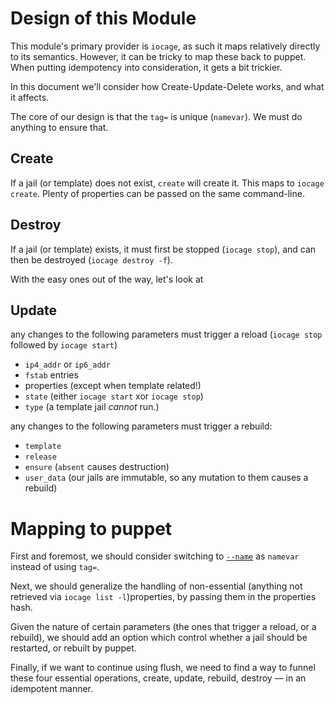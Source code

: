 # Design of this Module

This module's primary provider is `iocage`, as such it maps relatively directly
to its semantics. However, it can be tricky to map these back to puppet. When
putting idempotency into consideration, it gets a bit trickier.

In this document we'll consider how Create-Update-Delete works, and what it affects.

The core of our design is that the `tag=` is unique (`namevar`). We must do
anything to ensure that. 

## Create

If a jail (or template) does not exist, `create` will create it. This maps to
`iocage create`. Plenty of properties can be passed on the same command-line.

## Destroy

If a jail (or template) exists, it must first be stopped (`iocage stop`), and
can then be destroyed (`iocage destroy -f`).

With the easy ones out of the way, let's look at

## Update

any changes to the following parameters must trigger a reload (`iocage stop`
followed by `iocage start`)

* `ip4_addr` or `ip6_addr`
* `fstab` entries
* properties (except when template related!)
* `state` (either `iocage start` xor `iocage stop`)
* `type` (a template jail *cannot* run.)

any changes to the following parameters must trigger a rebuild:

* `template`
* `release`
* `ensure` (`absent` causes destruction)
* `user_data` (our jails are immutable, so any mutation to them causes a
  rebuild)


# Mapping to puppet

First and foremost, we should consider switching
to [`--name`](https://github.com/iocage/iocage/issues/244) as `namevar` instead
of using `tag=`.

Next, we should generalize the handling of non-essential (anything not retrieved
via `iocage list -l`)properties, by passing them in the properties hash.

Given the nature of certain parameters (the ones that trigger a reload, or a
rebuild), we should add an option which control whether a jail should be
restarted, or rebuilt by puppet.

Finally, if we want to continue using flush, we need to find a way to funnel
these four essential operations, create, update, rebuild, destroy — in an
idempotent manner.
